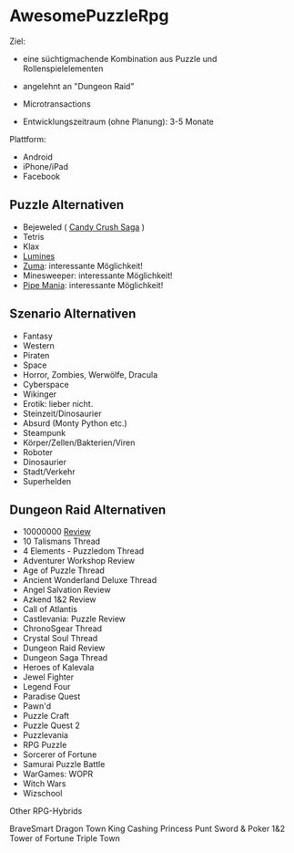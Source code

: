 # AwesomePuzzleRpg

Ziel: 

* eine süchtigmachende Kombination aus Puzzle und Rollenspielelementen 

* angelehnt an "Dungeon Raid"

* Microtransactions

* Entwicklungszeitraum (ohne Planung): 3-5 Monate

Plattform:

* Android
* iPhone/iPad
* Facebook

## Puzzle Alternativen

* Bejeweled ( [Candy Crush Saga](http://youtu.be/Ew2rNYOKW9k?t=9m50s) )
* Tetris
* Klax
* [Lumines](http://youtu.be/RFP5VM8nnyM?t=7m57s)
* [Zuma](http://youtu.be/OB9RULrlia0?t=16s): interessante Möglichkeit!
* Minesweeper: interessante Möglichkeit!
* [Pipe Mania](http://www.youtube.com/watch?v=WpqzX6iW7qk): interessante Möglichkeit!

## Szenario Alternativen

* Fantasy
* Western
* Piraten
* Space
* Horror, Zombies, Werwölfe, Dracula
* Cyberspace
* Wikinger
* Erotik: lieber nicht.
* Steinzeit/Dinosaurier
* Absurd (Monty Python etc.)
* Steampunk
* Körper/Zellen/Bakterien/Viren
* Roboter
* Dinosaurier
* Stadt/Verkehr
* Superhelden

## Dungeon Raid Alternativen

* 10000000 [Review](http://toucharcade.com/2012/07/26/10000000-review/)
* 10 Talismans Thread
* 4 Elements - Puzzledom Thread
* Adventurer Workshop Review
* Age of Puzzle Thread
* Ancient Wonderland Deluxe Thread
* Angel Salvation Review
* Azkend 1&2 Review
* Call of Atlantis
* Castlevania: Puzzle Review
* ChronoSgear Thread
* Crystal Soul Thread
* Dungeon Raid Review
* Dungeon Saga Thread
* Heroes of Kalevala
* Jewel Fighter
* Legend Four
* Paradise Quest
* Pawn'd
* Puzzle Craft
* Puzzle Quest 2
* Puzzlevania
* RPG Puzzle
* Sorcerer of Fortune
* Samurai Puzzle Battle
* WarGames: WOPR
* Witch Wars
* Wizschool

Other RPG-Hybrids

BraveSmart
Dragon Town
King Cashing
Princess Punt
Sword & Poker 1&2
Tower of Fortune
Triple Town







